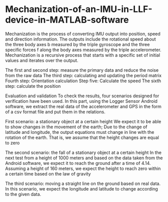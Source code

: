 # Mechanization-of-an-IMU-in-LLF-device-in-MATLAB-software
Mechanization is the process of converting IMU output into position, speed and direction information. The outputs include the rotational speed about the three body axes b measured by the triple gyroscope and the three specific forces f along the body axes measured by the triple accelerometer.
  Mechanization is a recursive process that starts with a specific set of initial values and iterates over the output.
  
  The first and second step: measure the primary data and reduce the noise from the raw data
  The third step: calculating and updating the period matrix
  Fourth step: Orientation calculation
  Step five: Calculate the speed
  The sixth step: calculate the position
  
  Evaluation and validation
To check the results, four scenarios designed for verification have been used. In this part, using the Logger Sensor Android software, we extract the real data of the accelerometer and GPS in the form of a csv format file and put them in the relations.

First scenario: a stationary object at a certain height
We expect it to be able to show changes in the movement of the earth; Due to the change of latitude and longitude, the output equations must change in line with the rotation of the earth. That is, we assume that the height changes are equal to zero

The second scenario: the fall of a stationary object at a certain height
In the next test from a height of 1000 meters and based on the data taken from the Android software, we expect it to reach the ground after a time of 4.14.
Assuming a height of 160 meters, we expect the height to reach zero within a certain time based on the law of gravity

The third scenario: moving a straight line on the ground based on real data. In this scenario, we expect the longitude and latitude to change according to the given data.
